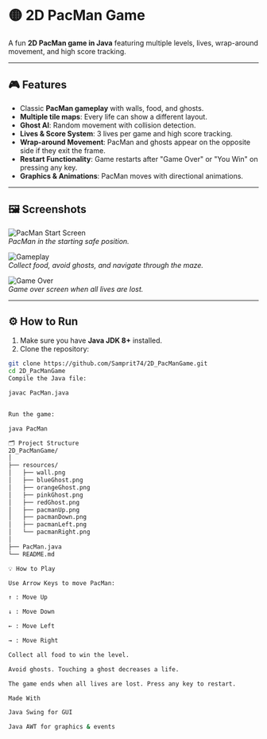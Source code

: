 # 🟡 2D PacMan Game

A fun **2D PacMan game in Java** featuring multiple levels, lives, wrap-around movement, and high score tracking.

---

## 🎮 Features

- Classic **PacMan gameplay** with walls, food, and ghosts.
- **Multiple tile maps**: Every life can show a different layout.
- **Ghost AI**: Random movement with collision detection.
- **Lives & Score System**: 3 lives per game and high score tracking.
- **Wrap-around Movement**: PacMan and ghosts appear on the opposite side if they exit the frame.
- **Restart Functionality**: Game restarts after "Game Over" or "You Win" on pressing any key.
- **Graphics & Animations**: PacMan moves with directional animations.

---

## 🖼 Screenshots

![PacMan Start Screen](resources/screenshots/start.png)  
*PacMan in the starting safe position.*

![Gameplay](resources/screenshots/gameplay.png)  
*Collect food, avoid ghosts, and navigate through the maze.*

![Game Over](resources/screenshots/gameover.png)  
*Game over screen when all lives are lost.*

---

## ⚙️ How to Run

1. Make sure you have **Java JDK 8+** installed.
2. Clone the repository:

```bash
git clone https://github.com/Samprit74/2D_PacManGame.git
cd 2D_PacManGame
Compile the Java file:

javac PacMan.java


Run the game:

java PacMan

🗂 Project Structure
2D_PacManGame/
│
├── resources/
│   ├── wall.png
│   ├── blueGhost.png
│   ├── orangeGhost.png
│   ├── pinkGhost.png
│   ├── redGhost.png
│   ├── pacmanUp.png
│   ├── pacmanDown.png
│   ├── pacmanLeft.png
│   └── pacmanRight.png
│
├── PacMan.java
└── README.md

💡 How to Play

Use Arrow Keys to move PacMan:

↑ : Move Up

↓ : Move Down

← : Move Left

→ : Move Right

Collect all food to win the level.

Avoid ghosts. Touching a ghost decreases a life.

The game ends when all lives are lost. Press any key to restart.

Made With

Java Swing for GUI

Java AWT for graphics & events
